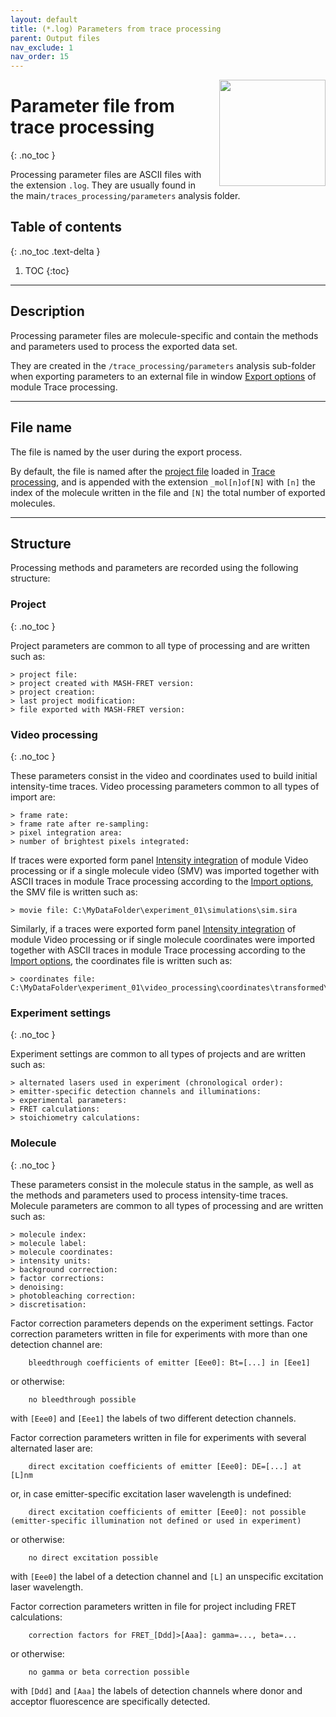 ```yaml
---
layout: default
title: (*.log) Parameters from trace processing
parent: Output files
nav_exclude: 1
nav_order: 15
---
```


<img src="../assets/images/logos/logo-output-files_400px.png" width="170" style="float:right; margin-left: 15px;"/>

# Parameter file from trace processing
{: .no_toc }

Processing parameter files are ASCII files with the extension `.log`. They are usually found in the main`/traces_processing/parameters` analysis folder.

## Table of contents
{: .no_toc .text-delta }

1. TOC
{:toc}


---

## Description

Processing parameter files are molecule-specific and contain the methods and parameters used to process the exported data set.

They are created in the `/trace_processing/parameters` analysis sub-folder when exporting parameters to an external file in window 
[Export options](../trace-processing/functionalities/set-export-options.html) of module Trace processing.


---

## File name

The file is named by the user during the export process.

By default, the file is named after the <u>project file</u> loaded in 
[Trace processing](../trace-processing/panels/area-project-management.html#project-list), and is appended with the extension `_mol[n]of[N]` with `[n]` the index of the molecule written in the file and `[N]` the total number of exported molecules.


---

## Structure

Processing methods and parameters are recorded using the following structure:

### Project
{: .no_toc }

Project parameters are common to all type of processing and are written such as:

```
> project file: 
> project created with MASH-FRET version:
> project creation:
> last project modification:
> file exported with MASH-FRET version:
```


### Video processing
{: .no_toc }

These parameters consist in the video and coordinates used to build initial intensity-time traces. 
Video processing parameters common to all types of import are:

```
> frame rate:
> frame rate after re-sampling:
> pixel integration area:
> number of brightest pixels integrated:
```

If traces were exported form panel 
[Intensity integration](../video-processing/panels/panel-intensity-integration.html#create-and-export-intensity-time-traces) of module Video processing or if a single molecule video (SMV) was imported together with ASCII traces in module Trace processing according to the 
[Import options](../trace-processing/functionalities/set-import-options.html), the SMV file is written such as:

```
> movie file: C:\MyDataFolder\experiment_01\simulations\sim.sira
```

Similarly, if a traces were exported form panel 
[Intensity integration](../video-processing/panels/panel-intensity-integration.html#create-and-export-intensity-time-traces) of module Video processing or if single molecule coordinates were imported together with ASCII traces in module Trace processing according to the 
[Import options](../trace-processing/functionalities/set-import-options.html), the coordinates file is written such as:

```
> coordinates file: C:\MyDataFolder\experiment_01\video_processing\coordinates\transformed\sim_ave.coord
```


### Experiment settings
{: .no_toc }

Experiment settings are common to all types of projects and are written such as:

```
> alternated lasers used in experiment (chronological order):
> emitter-specific detection channels and illuminations:
> experimental parameters:
> FRET calculations:
> stoichiometry calculations:
```


### Molecule
{: .no_toc }

These parameters consist in the molecule status in the sample, as well as the methods and parameters used to process intensity-time traces. 
Molecule parameters  are common to all types of processing and are written such as:

```
> molecule index:
> molecule label:
> molecule coordinates: 
> intensity units:
> background correction: 
> factor corrections: 
> denoising:
> photobleaching correction:
> discretisation:
```

Factor correction parameters depends on the experiment settings.
Factor correction parameters written in file for experiments with more than one detection channel are: 

```
	bleedthrough coefficients of emitter [Eee0]: Bt=[...] in [Eee1]
```

or otherwise:

```
	no bleedthrough possible
```

with `[Eee0]` and `[Eee1]` the labels of two different detection channels.

Factor correction parameters written in file for experiments with several alternated laser are: 

```
	direct excitation coefficients of emitter [Eee0]: DE=[...] at [L]nm
```

or, in case emitter-specific excitation laser wavelength is undefined:

```
	direct excitation coefficients of emitter [Eee0]: not possible (emitter-specific illumination not defined or used in experiment)
```

or otherwise:

```
	no direct excitation possible
```

with `[Eee0]` the label of a detection channel and `[L]` an unspecific excitation laser wavelength.

Factor correction parameters written in file for project including FRET calculations: 

```
	correction factors for FRET_[Ddd]>[Aaa]: gamma=..., beta=...
```

or otherwise:

```
	no gamma or beta correction possible
```

with `[Ddd]` and `[Aaa]` the labels of detection channels where donor and acceptor fluorescence are specifically detected.

